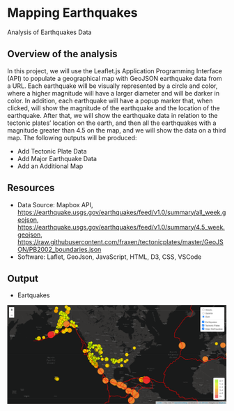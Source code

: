 # Mapping Earthquakes
  Analysis of Earthquakes Data
  
## Overview of the analysis
In this project, we will use the Leaflet.js Application Programming Interface (API) to populate a geographical map with GeoJSON earthquake data from a URL. Each earthquake will be visually represented by a circle and color, where a higher magnitude will have a larger diameter and will be darker in color. In addition, each earthquake will have a popup marker that, when clicked, will show the magnitude of the earthquake and the location of the earthquake.
After that, we will show the earthquake data in relation to the tectonic plates’ location on the earth, and then all the earthquakes with a magnitude greater than 4.5 on the map, and we will show the data on a third map.
The following outputs will be produced:

- Add Tectonic Plate Data
- Add Major Earthquake Data
- Add an Additional Map
  
## Resources
- Data Source: Mapbox API, https://earthquake.usgs.gov/earthquakes/feed/v1.0/summary/all_week.geojson, https://earthquake.usgs.gov/earthquakes/feed/v1.0/summary/4.5_week.geojson,  https://raw.githubusercontent.com/fraxen/tectonicplates/master/GeoJSON/PB2002_boundaries.json
- Software: Laflet, GeoJson, JavaScript, HTML, D3, CSS, VSCode

## Output

  - Eartquakes
  
![Map](/map.png)

